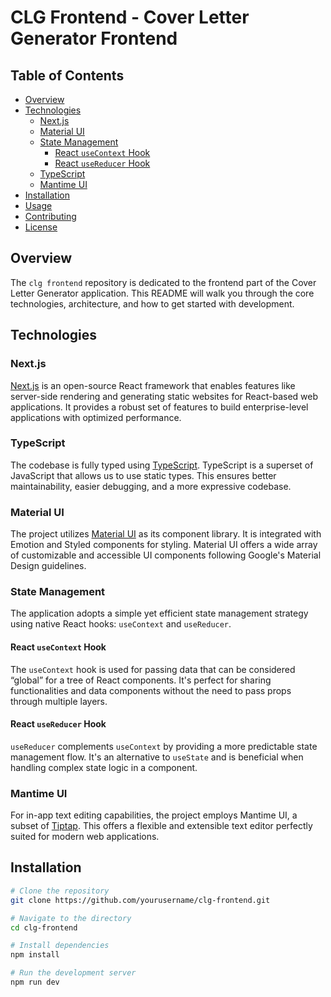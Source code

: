 # CLG Frontend - Cover Letter Generator Frontend

## Table of Contents

- [Overview](#overview)
- [Technologies](#technologies)
  - [Next.js](#nextjs)
  - [Material UI](#material-ui)
  - [State Management](#state-management)
    - [React `useContext` Hook](#react-usecontext-hook)
    - [React `useReducer` Hook](#react-usereducer-hook)
  - [TypeScript](#typescript)
  - [Mantime UI](#mantime-ui)
- [Installation](#installation)
- [Usage](#usage)
- [Contributing](#contributing)
- [License](#license)

## Overview

The `clg frontend` repository is dedicated to the frontend part of the Cover Letter Generator application. This README will walk you through the core technologies, architecture, and how to get started with development.

## Technologies

### Next.js

[Next.js](https://nextjs.org/) is an open-source React framework that enables features like server-side rendering and generating static websites for React-based web applications. It provides a robust set of features to build enterprise-level applications with optimized performance.

### TypeScript

The codebase is fully typed using [TypeScript](https://www.typescriptlang.org/). TypeScript is a superset of JavaScript that allows us to use static types. This ensures better maintainability, easier debugging, and a more expressive codebase.

### Material UI

The project utilizes [Material UI](https://mui.com/) as its component library. It is integrated with Emotion and Styled components for styling. Material UI offers a wide array of customizable and accessible UI components following Google's Material Design guidelines.

### State Management

The application adopts a simple yet efficient state management strategy using native React hooks: `useContext` and `useReducer`.

#### React `useContext` Hook

The `useContext` hook is used for passing data that can be considered “global” for a tree of React components. It's perfect for sharing functionalities and data components without the need to pass props through multiple layers.

#### React `useReducer` Hook

`useReducer` complements `useContext` by providing a more predictable state management flow. It's an alternative to `useState` and is beneficial when handling complex state logic in a component. 

### Mantime UI

For in-app text editing capabilities, the project employs Mantime UI, a subset of [Tiptap](https://tiptap.dev/). This offers a flexible and extensible text editor perfectly suited for modern web applications.

## Installation

```bash
# Clone the repository
git clone https://github.com/yourusername/clg-frontend.git

# Navigate to the directory
cd clg-frontend

# Install dependencies
npm install

# Run the development server
npm run dev
